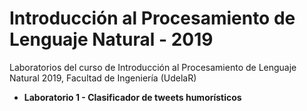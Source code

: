 # Introducción al Procesamiento de Lenguaje Natural - 2019
Laboratorios del curso de Introducción al Procesamiento de Lenguaje Natural 2019, Facultad de Ingeniería (UdelaR)

* **Laboratorio 1 - Clasificador de tweets humorísticos**
